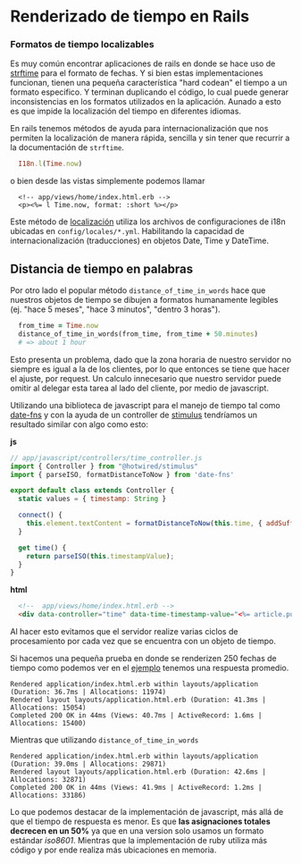# Renderizado de tiempo en Rails

### Formatos de tiempo localizables

Es muy común encontrar aplicaciones de rails en donde se hace uso de [strftime](https://ruby-doc.org/core-3.0.2/Time.html#method-i-strftime) para el formato de fechas. Y si bien estas implementaciones funcionan, tienen una pequeña característica
"hard codean" el tiempo a un formato especifico. Y terminan duplicando el código, lo cual puede generar inconsistencias en los formatos utilizados en la aplicación. Aunado a esto es que impide la localización del tiempo en diferentes idiomas.

En rails tenemos métodos de ayuda para internacionalización que nos permiten la localización de manera rápida, sencilla y sin tener que recurrir a la documentación de `strftime`.

```ruby
  I18n.l(Time.now)
```

o bien desde las vistas simplemente podemos llamar

```erb
  <!-- app/views/home/index.html.erb -->
  <p><%= l Time.now, format: :short %></p>
```

Este método de [localización](https://guides.rubyonrails.org/i18n.html#adding-date-time-formats) utiliza los archivos de configuraciones de i18n ubicadas en `config/locales/*.yml`. Habilitando la capacidad de internacionalización (traducciones) en objetos Date, Time y DateTime.

## Distancia de tiempo en palabras

Por otro lado el popular método `distance_of_time_in_words` hace que nuestros objetos de tiempo se dibujen a formatos humanamente legibles (ej. "hace 5 meses", "hace 3 minutos", "dentro 3 horas").

```ruby
  from_time = Time.now
  distance_of_time_in_words(from_time, from_time + 50.minutes)
  # => about 1 hour
```

Esto presenta un problema, dado que la zona horaria de nuestro servidor no siempre es igual a la de los clientes, por lo que entonces se tiene que hacer el ajuste, por request. Un calculo innecesario que nuestro servidor puede omitir al delegar esta tarea al lado del cliente, por medio de javascript.

Utilizando una biblioteca de javascript para el manejo de tiempo tal como [date-fns](https://date-fns.org) y con la ayuda de un controller de [stimulus](https://stimulus.hotwired.dev) tendríamos un resultado similar con algo como esto:

**js**
```js
// app/javascript/controllers/time_controller.js
import { Controller } from "@hotwired/stimulus"
import { parseISO, formatDistanceToNow } from 'date-fns'

export default class extends Controller {
  static values = { timestamp: String }

  connect() {
    this.element.textContent = formatDistanceToNow(this.time, { addSuffix: true })
  }

  get time() {
    return parseISO(this.timestampValue);
  }
}
```

**html**
```html
  <!--  app/views/home/index.html.erb -->
  <div data-controller="time" data-time-timestamp-value="<%= article.published_at.iso8601 %>"></div>
```

Al hacer esto evitamos que el servidor realize varias ciclos de procesamiento por cada vez que se encuentra con un objeto de tiempo.

Si hacemos una pequeña prueba en donde se renderizen 250 fechas de tiempo como podemos ver en el [ejemplo](https://github.com/3zcurdia/teacher/blob/render-time/app/views/application/index.html.erb) tenemos una respuesta promedio.

```
Rendered application/index.html.erb within layouts/application (Duration: 36.7ms | Allocations: 11974)
Rendered layout layouts/application.html.erb (Duration: 41.3ms | Allocations: 15054)
Completed 200 OK in 44ms (Views: 40.7ms | ActiveRecord: 1.6ms | Allocations: 15400)
```

Mientras que utilizando `distance_of_time_in_words`

```
Rendered application/index.html.erb within layouts/application (Duration: 39.0ms | Allocations: 29871)
Rendered layout layouts/application.html.erb (Duration: 42.6ms | Allocations: 32871)
Completed 200 OK in 44ms (Views: 41.9ms | ActiveRecord: 1.2ms | Allocations: 33186)
```

Lo que podemos destacar de la implementación de javascript, más allá de que el tiempo de respuesta es menor. Es que **las asignaciones totales decrecen en un 50%** ya que en una version solo usamos un formato estándar *iso8601*. Mientras que la implementación de ruby utiliza más código y por ende realiza más ubicaciones en memoria.
